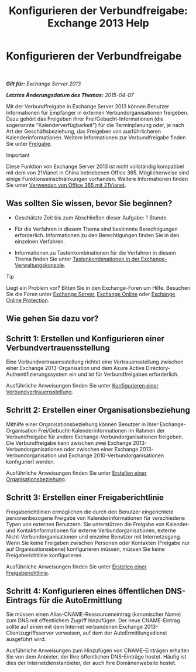 ﻿---
title: 'Konfigurieren der Verbundfreigabe: Exchange 2013 Help'
TOCTitle: Konfigurieren der Verbundfreigabe
ms:assetid: b25ae450-def3-4797-a5fc-6e9bcee71a5d
ms:mtpsurl: https://technet.microsoft.com/de-de/library/JJ657483(v=EXCHG.150)
ms:contentKeyID: 50476467
ms.date: 04/24/2018
mtps_version: v=EXCHG.150
ms.translationtype: HT
---

# Konfigurieren der Verbundfreigabe

 

_**Gilt für:** Exchange Server 2013_

_**Letztes Änderungsdatum des Themas:** 2015-04-07_

Mit der Verbundfreigabe in Exchange Server 2013 können Benutzer Informationen für Empfänger in externen Verbundorganisationen freigeben. Dazu gehört das Freigeben ihrer Frei/Gebucht-Informationen (die sogenannte "Kalenderverfügbarkeit") für die Terminplanung oder, je nach Art der Geschäftsbeziehung, das Freigeben von ausführlicheren Kalenderinformationen. Weitere Informationen zur Verbundfreigabe finden Sie unter [Freigabe](sharing-exchange-2013-help.md).


> [!IMPORTANT]
> Diese Funktion von Exchange Server 2013 ist nicht vollständig kompatibel mit dem von 21Vianet in China betriebenen Office 365. Möglicherweise sind einige Funktionseinschränkungen vorhanden. Weitere Informationen finden Sie unter <A href="https://go.microsoft.com/fwlink/?linkid=313640">Verwenden von Office 365 mit 21Vianet</A>.



## Was sollten Sie wissen, bevor Sie beginnen?

  - Geschätzte Zeit bis zum Abschließen dieser Aufgabe: 1 Stunde.

  - Für die Verfahren in diesem Thema sind bestimmte Berechtigungen erforderlich. Informationen zu den Berechtigungen finden Sie in den einzelnen Verfahren.

  - Informationen zu Tastenkombinationen für die Verfahren in diesem Thema finden Sie unter [Tastenkombinationen in der Exchange-Verwaltungskonsole](keyboard-shortcuts-in-the-exchange-admin-center-exchange-online-protection-help.md).


> [!TIP]
> Liegt ein Problem vor? Bitten Sie in den Exchange-Foren um Hilfe. Besuchen Sie die Foren unter <A href="https://go.microsoft.com/fwlink/p/?linkid=60612">Exchange Server</A>, <A href="https://go.microsoft.com/fwlink/p/?linkid=267542">Exchange Online</A> oder <A href="https://go.microsoft.com/fwlink/p/?linkid=285351">Exchange Online Protection</A>.



## Wie gehen Sie dazu vor?

## Schritt 1: Erstellen und Konfigurieren einer Verbundvertrauensstellung

Eine Verbundvertrauensstellung richtet eine Vertrauensstellung zwischen einer Exchange 2013-Organisation und dem Azure Active Directory-Authentifizierungssystem ein und ist für Verbundfreigaben erforderlich.

Ausführliche Anweisungen finden Sie unter [Konfigurieren einer Verbundvertrauensstellung](configure-a-federation-trust-exchange-2013-help.md).

## Schritt 2: Erstellen einer Organisationsbeziehung

Mithilfe einer Organisationsbeziehung können Benutzer in Ihrer Exchange-Organisation Frei/Gebucht-Kalenderinformationen im Rahmen der Verbundfreigabe für andere Exchange-Verbundorganisationen freigeben. Die Verbundfreigabe kann zwischen zwei Exchange 2013-Verbundorganisationen oder zwischen einer Exchange 2013-Verbundorganisation und Exchange 2010-Verbundorganisationen konfiguriert werden.

Ausführliche Anweisungen finden Sie unter [Erstellen einer Organisationsbeziehung](create-an-organization-relationship-exchange-2013-help.md).

## Schritt 3: Erstellen einer Freigaberichtlinie

Freigaberichtlinien ermöglichen die durch den Benutzer eingerichtete personenbezogene Freigabe von Kalenderinformationen für verschiedene Typen von externen Benutzern. Sie unterstützen die Freigabe von Kalender- und Kontaktinformationen für externe Verbundorganisationen, externe Nicht-Verbundorganisationen und einzelne Benutzer mit Internetzugang. Wenn Sie keine Freigaben zwischen Personen oder Kontakten (Freigabe nur auf Organisationsebene) konfigurieren müssen, müssen Sie keine Freigaberichtlinie konfigurieren.

Ausführliche Anweisungen finden Sie unter [Erstellen einer Freigaberichtlinie](create-a-sharing-policy-exchange-2013-help.md).

## Schritt 4: Konfigurieren eines öffentlichen DNS-Eintrags für die AutoErmittlung

Sie müssen einen Alias-CNAME-Ressourceneintrag (kanonischer Name) zum DNS mit öffentlichem Zugriff hinzufügen. Der neue CNAME-Eintrag sollte auf einen mit dem Internet verbundenen Exchange 2013-Clientzugriffsserver verweisen, auf dem der AutoErmittlungsdienst ausgeführt wird.

Ausführliche Anweisungen zum Hinzufügen von CNAME-Einträgen erhalten Sie von dem Anbieter, der Ihre öffentlichen DNS-Einträge hostet. Häufig ist dies der Internetdienstanbieter, der auch Ihre Domänenwebsite hostet.

